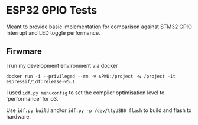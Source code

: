 # ESP32 GPIO Tests

Meant to provide basic implementation for comparison against STM32 GPIO interrupt and LED toggle performance.

## Firwmare

I run my development environment via docker

`docker run -i --privileged --rm -v $PWD:/project -w /project -it espressif/idf:release-v5.1`

I used `idf.py menuconfig` to set the compiler optimisation level to 'performance' for o3.

Use `idf.py build` and/or `idf.py -p /dev/ttyUSB0 flash` to build and flash to hardware.

